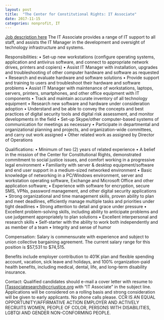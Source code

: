 ```yaml
---
layout: post
title:  "The Center for Constitutional Rights: IT Associate"
date: 2017-11-15
categories: nonprofit, IT
---
```


[Job description here](https://ccrjustice.org/home/get-involved/jobs/job-it-associate-0)
The IT Associate provides a range of IT support to all staff, and assists the IT Manager in the development and oversight of technology infrastructure and systems.

Responsibilities:
•	Set-up new workstations (configure operating systems, application and antivirus software, and connect to appropriate network drives, printers and copiers)
•	Assist IT Manager with installation, upgrades and troubleshooting of other computer hardware and software as requested
•	Research and evaluate hardware and software solutions
•	Provide support and training to users and troubleshoot their hardware and software problems
•	Assist IT Manager with maintenance of workstations, laptops, servers, printers, smartphones, and other office equipment with IT components
•	Track and maintain accurate inventory of all technology equipment
•	Research new software and hardware under consideration adoption
•	Understand and be able to convey the concepts and best practices of digital security tools and digital risk assessment, and monitor developments in the field
•	Set-up Skype/other computer-based systems of communication for meetings as necessary
•	Participate in departmental and organizational planning and projects, and organization-wide committees, and carry out work assigned
•	Other related work as assigned by Director of Operations

Qualifications:
•	Minimum of two (2) years of related experience
•	A belief in the mission of the Center for Constitutional Rights, demonstrated commitment to social justice issues, and comfort working in a progressive legal environment
•	Familiarity with server & desktop equipment/software and end user support in a medium-sized networked environment
•	Basic knowledge of networking in a PC/Windows environment, server and workstation operating software, Exchange and Microsoft Office and other application software;
•	Experience with software for encryption, secure SMS, VPNs, password management, and other digital security applications 
•	Strong organizational and time management skills, proven ability to plan and meet deadlines, efficiently manage multiple tasks and priorities under tight deadlines
•	Strong attention to detail and grace under pressure
•	Excellent problem-solving skills, including ability to anticipate problems and use judgement appropriately to plan solutions
•	Excellent interpersonal and research skills
•	Self-starter with the ability to work both independently and as member of a team
•	Integrity and sense of humor

Compensation: Salary is commensurate with experience and subject to union collective bargaining agreement. The current salary range for this position is $57,531 to $74,515.

Benefits include employer contribution to 401K plan and flexible spending account, vacation, sick leave and holidays, and 100% organization-paid health benefits, including medical, dental, life, and long-term disability insurance.

Contact:
Qualified candidates should e-mail a cover letter with resume to ITassociatesearch@ccrjustice.org with “IT Associate” in the subject line. Applications will be considered on a rolling basis and strong consideration will be given to early applicants. No phone calls please.
CCR IS AN EQUAL OPPORTUNITY/AFFIRMATIVE ACTION EMPLOYER AND ACTIVELY RECRUITS WOMEN, PEOPLE OF COLOR, PERSONS WITH DISABILITIES, LGBTQI AND GENDER NON-CONFORMING PEOPLE.
